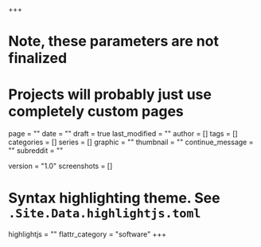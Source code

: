 +++
# Note, these parameters are not finalized
# Projects will probably just use completely custom pages

page = ""
date = ""
draft = true
last_modified = ""
author = []
tags = []
categories = []
series = []
graphic = ""
thumbnail = ""
continue_message = ""
subreddit = ""

version = "1.0"
screenshots = []
# Syntax highlighting theme. See `.Site.Data.highlightjs.toml`
highlightjs = ""
flattr_category = "software"
+++

